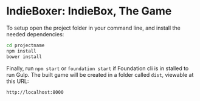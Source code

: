 IndieBoxer: IndieBox, The Game
==============================

To setup open the project folder in your command line, and install the needed dependencies:

```bash
cd projectname
npm install
bower install
```

Finally, run `npm start` or `foundation start` if Foundation cli is in stalled to run Gulp. The built game will be created in a folder called `dist`, viewable at this URL:

```
http://localhost:8000
```

